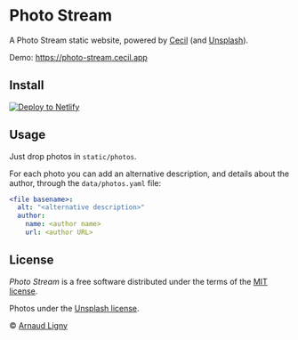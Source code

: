 # Photo Stream

A Photo Stream static website, powered by [Cecil](https://cecil.app) (and [Unsplash](https://unsplash.com)).

Demo: https://photo-stream.cecil.app

## Install

[![Deploy to Netlify](https://www.netlify.com/img/deploy/button.svg)](https://app.netlify.com/start/deploy?repository=https://github.com/Cecilapp/photo-stream)

## Usage

Just drop photos in `static/photos`.

For each photo you can add an alternative description, and details about the author, through the `data/photos.yaml` file:

```yaml
<file basename>:
  alt: "<alternative description>"
  author:
    name: <author name>
    url: <author URL>
```

## License

_Photo Stream_ is a free software distributed under the terms of the [MIT license](LICENSE).

Photos under the [Unsplash license](https://unsplash.com/license).

© [Arnaud Ligny](https://arnaudligny.fr)
